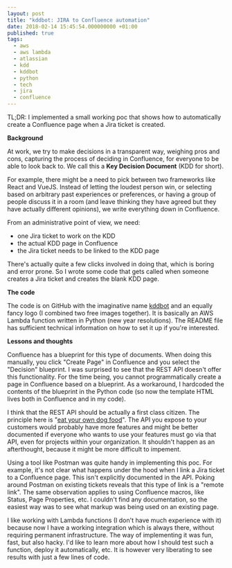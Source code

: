 ```yaml
---
layout: post
title: "kddbot: JIRA to Confluence automation"
date: 2018-02-14 15:45:54.000000000 +01:00
published: true
tags:
  - aws
  - aws lambda
  - atlassian
  - kdd
  - kddbot
  - python
  - tech
  - jira
  - confluence
---
```


TL;DR: I implemented a small working poc that shows how to automatically create
a Confluence page when a Jira ticket is created.

<!--more-->

<strong>Background</strong>

At work, we try to make decisions in a transparent way, weighing pros and cons,
capturing the process of deciding in Confluence, for everyone to be able to look
back to. We call this a <strong>Key Decision Document</strong> (KDD for short).

For example, there might be a need to pick between two frameworks like React and
VueJS. Instead of letting the loudest person win, or selecting based on
arbitrary past experiences or preferences, or having a group of people discuss
it in a room (and leave thinking they have agreed but they have actually
different opinions), we write everything down in Confluence.

From an administrative point of view, we need:

<ul>
<li>one Jira ticket to work on the KDD</li>
<li>the actual KDD page in Confluence</li>
<li>the Jira ticket needs to be linked to the KDD page</li>
</ul>

There's actually quite a few clicks involved in doing that, which is boring and
error prone. So I wrote some code that gets called when someone creates a Jira
ticket and creates the blank KDD page.

<strong>The code</strong>

The code is on GitHub with the imaginative name
<a href="https://github.com/ngeor/python/tree/trunk/apps/kddbot">kddbot</a> and an equally fancy logo
(I combined two free images together). It is basically an AWS Lambda function
written in Python (new year resolutions). The README file has sufficient
technical information on how to set it up if you're interested.

<strong>Lessons and thoughts</strong>

Confluence has a blueprint for this type of documents. When doing this manually,
you click "Create Page" in Confluence and you select the "Decision" blueprint. I
was surprised to see that the REST API doesn't offer this functionality. For the
time being, you cannot programmatically create a page in Confluence based on a
blueprint. As a workaround, I hardcoded the contents of the blueprint in the
Python code (so now the template HTML lives both in Confluence and in my code).

I think that the REST API should be actually a first class citizen. The
principle here is
"<a href="https://en.wikipedia.org/wiki/Eating_your_own_dog_food">eat your own
dog food</a>". The API you expose to your customers would probably have more
features and might be better documented if everyone who wants to use your
features must go via that API, even for projects within your organization. It
shouldn't happen as an afterthought, because it might be more difficult to
impement.

Using a tool like Postman was quite handy in implementing this poc. For example,
it's not clear what happens under the hood when I link a Jira ticket to a
Confluence page. This isn't explicitly documented in the API. Poking around
Postman on existing tickets reveals that this type of link is a "remote link".
The same observation applies to using Confluence macros, like Status, Page
Properties, etc. I couldn't find any documentation, so the easiest way was to
see what markup was being used on an existing page.

I like working with Lambda functions (I don't have much experience with it)
because now I have a working integration which is always there, without
requiring permanent infrastructure. The way of implementing it was fun, fast,
but also hacky. I'd like to learn more about how I should test such a function,
deploy it automatically, etc. It is however very liberating to see results with
just a few lines of code.
